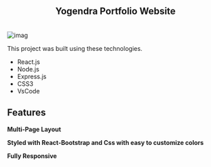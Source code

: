 <h2 align="center">
  Yogendra Portfolio Website <br/>

</h2>


<br/>
<img src="./image.portfolio.jpeg" alt="imag"/>

This project was built using these technologies.

- React.js
- Node.js
- Express.js
- CSS3
- VsCode


## Features

**Multi-Page Layout**

**Styled with React-Bootstrap and Css with easy to customize colors**

**Fully Responsive**
